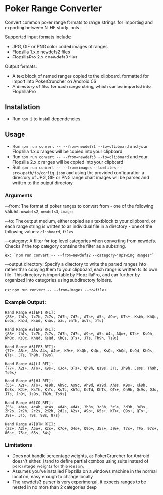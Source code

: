 # Poker Range Converter

Convert common poker range formats to range strings, for importing and exporting between NLHE study tools.

Supported input formats include:
  - JPG, GIF or PNG color coded images of ranges
  - Flopzilla 1.x.x newdefs2 files
  - FlopzillaPro 2.x.x newdefs3 files

Output formats:
  - A text block of named ranges copied to the clipboard, formatted for import into PokerCruncher on Android OS
  - A directory of files for each range string, which can be imported into FlopzillaPro

## Installation

- Run `npm i` to install dependencies

## Usage

- Run `npm run convert -- --from=newdefs2 --to=clipboard` and your Flopzilla 1.x.x ranges will be copied into your clipboard
- Run `npm run convert -- --from=newdefs3 --to=clipboard` and your Flopzilla 2.x.x ranges will be copied into your clipboard
- Run `npm run convert -- --from=images --to=files --src=/path/to/config.json` and using the provided configuration a directory of JPG, GIF or PNG range chart images will be parsed and written to the output directory

### Arguments

--from: The format of poker ranges to convert from - one of the following values:
`newdefs2`, `newdefs3`, `images`

--to: The output medium, either copied as a textblock to your clipboard, or each range string is written to an individual file in a directory - one of the following values:
`clipboard`, `files`

--category: A filter for top level categories when converting from newdefs. Checks if the top category contains the filter as a substring.

	ex: `npm run convert -- --from=newdefs2 --category="Upswing Ranges"`

--output_directory: Specify a directory to write the parsed ranges into rather than copying them to your clipboard, each range
  is written to its own file. This directory is importable by FlopzillaPro, and can further by organized into categories
  using subdirectory folders.

  ex: `npm run convert -- --from=images --to=files`


### Example Output: 
```
Hand Range #1[EP1 RFI]:
{88+, 7h7s, 7c7h, 7c7s, 7d7h, 7d7s, ATs+, A5s, AQo+, KTs+, KsQh, KhQc, KsQc, KhQd, KsQd, KhQs, QJs, QhTh, QsTs, JTs}

Hand Range #2[EP2 RFI]:
{88+, 7h7s, 7c7h, 7c7s, 7d7h, 7d7s, A9s+, A5s-A4s, AQo+, KTs+, KsQh, KhQc, KsQc, KhQd, KsQd, KhQs, QTs+, JTs, Th9h, Ts9s}

Hand Range #3[EP3 RFI]:
{77+, A8s+, A5s-A4s, AJo+, K9s+, KsQh, KhQc, KsQc, KhQd, KsQd, KhQs, QTs+, JTs, Th9h, Ts9s}

Hand Range #4[LJ RFI]:
{77+, A2s+, ATo+, K9s+, KJo+, QTs+, Qh9h, Qs9s, JTs, Jh9h, Js9s, Th9h, Ts9s}

Hand Range #5[HJ RFI]:
{55+, A2s+, ATo+, As9h, Ah9c, As9c, Ah9d, As9d, Ah9s, K9s+, Kh8h, Ks8s, KJo+, KsTh, KhTc, KsTc, KhTd, KsTd, KhTs, QTs+, Qh9h, Qs9s, QJo, JTs, Jh9h, Js9s, Th9h, Ts9s}

Hand Range #6[CO RFI]:
{55+, 4h4s, 4c4h, 4c4s, 4d4h, 4d4s, 3h3s, 3c3h, 3c3s, 3d3h, 3d3s, 2h2s, 2c2h, 2c2s, 2d2h, 2d2s, A2s+, A9o+, K5s+, KTo+, Q9s+, QTo+, J9s+, JTo, T9s, 98s, 87s}

Hand Range #7[BTN RFI]:
{22+, A2s+, A5o+, K2s+, K7o+, Q4s+, Q9o+, J5s+, J9o+, T7s+, T9o, 97s+, 86s+, 75s+, 65s, 54s}
```

### Limitations
- Does not handle percentage weights, as PokerCruncher for Android doesn't either. I tend to define
  partial combos using suits instead of percentage weights for this reason.
- Assumes you've installed Flopzilla on a windows machine in the normal location, easy enough to change locally
- The newdefs3 parser is very experimental, it expects ranges to be nested in no more than 2 categories deep